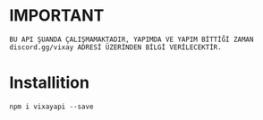 # IMPORTANT
``BU API ŞUANDA ÇALIŞMAMAKTADIR, YAPIMDA VE YAPIM BİTTİĞİ ZAMAN discord.gg/vixay ADRESİ ÜZERİNDEN BİLGİ VERİLECEKTİR.``

# Installition

`npm i vixayapi --save`
